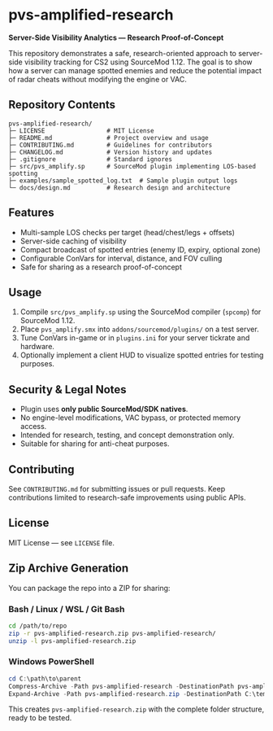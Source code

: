 # pvs-amplified-research

**Server-Side Visibility Analytics — Research Proof-of-Concept**

This repository demonstrates a safe, research-oriented approach to server-side visibility tracking for CS2 using SourceMod 1.12. The goal is to show how a server can manage spotted enemies and reduce the potential impact of radar cheats without modifying the engine or VAC.

## Repository Contents

```
pvs-amplified-research/
├─ LICENSE                 # MIT License
├─ README.md               # Project overview and usage
├─ CONTRIBUTING.md         # Guidelines for contributors
├─ CHANGELOG.md            # Version history and updates
├─ .gitignore              # Standard ignores
├─ src/pvs_amplify.sp      # SourceMod plugin implementing LOS-based spotting
├─ examples/sample_spotted_log.txt  # Sample plugin output logs
└─ docs/design.md          # Research design and architecture
```

## Features

* Multi-sample LOS checks per target (head/chest/legs + offsets)
* Server-side caching of visibility
* Compact broadcast of spotted entries (enemy ID, expiry, optional zone)
* Configurable ConVars for interval, distance, and FOV culling
* Safe for sharing as a research proof-of-concept

## Usage

1. Compile `src/pvs_amplify.sp` using the SourceMod compiler (`spcomp`) for SourceMod 1.12.
2. Place `pvs_amplify.smx` into `addons/sourcemod/plugins/` on a test server.
3. Tune ConVars in-game or in `plugins.ini` for your server tickrate and hardware.
4. Optionally implement a client HUD to visualize spotted entries for testing purposes.

## Security & Legal Notes

* Plugin uses **only public SourceMod/SDK natives**.
* No engine-level modifications, VAC bypass, or protected memory access.
* Intended for research, testing, and concept demonstration only.
* Suitable for sharing for anti-cheat purposes.

## Contributing

See `CONTRIBUTING.md` for submitting issues or pull requests. Keep contributions limited to research-safe improvements using public APIs.

## License

MIT License — see `LICENSE` file.

## Zip Archive Generation

You can package the repo into a ZIP for sharing:

### Bash / Linux / WSL / Git Bash

```bash
cd /path/to/repo
zip -r pvs-amplified-research.zip pvs-amplified-research/
unzip -l pvs-amplified-research.zip
```

### Windows PowerShell

```powershell
cd C:\path\to\parent
Compress-Archive -Path pvs-amplified-research -DestinationPath pvs-amplified-research.zip
Expand-Archive -Path pvs-amplified-research.zip -DestinationPath C:\temp\unzip_test -Force
```

This creates `pvs-amplified-research.zip` with the complete folder structure, ready to be tested.
